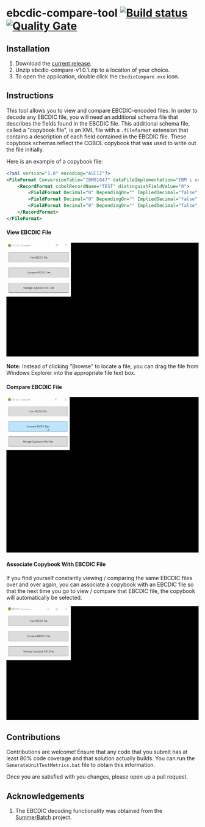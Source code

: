 # ebcdic-compare-tool [![Build status](https://ci.appveyor.com/api/projects/status/snsicw8e2v06x3uh/branch/master?svg=true)](https://ci.appveyor.com/project/cmoresid/ebcdic-compare-tool/branch/master)  [![Quality Gate](https://sonarqube.com/api/badges/gate?key=ebcdic-compare-tool)](https://sonarqube.com/dashboard/index/ebcdic-compare-tool)  

## Installation
1. Download the [current release](https://github.com/cmoresid/ebcdic-compare-tool/releases/download/v1.0.1/ebcdic-compare-v1.0.1.zip).  
2. Unzip ebcdic-compare-v1.0.1.zip to a location of your choice.
3. To open the application, double click the ```EbcdicCompare.exe``` icon.

## Instructions
This tool allows you to view and compare EBCDIC-encoded files. In order to decode
any EBCDIC file, you will need an additional schema file that describes the fields found
in the EBCDIC file. This additional schema file, called a "copybook file", is an
XML file with a ```.fileformat``` extension that contains a description of each field
contained in the EBCDIC file. These copybook schemas reflect the COBOL copybook that
was used to write out the file initially.   

Here is an example of a copybook file:  
```xml
<?xml version="1.0" encoding="ASCII"?>
<FileFormat ConversionTable="IBM01047" dataFileImplementation="IBM i or z System" distinguishFieldSize="0" newLineSize="0" headerSize="0" >
	<RecordFormat cobolRecordName="TEST" distinguishFieldValue="0">
		<FieldFormat Decimal="0" DependingOn="" ImpliedDecimal="false" Name="ID" Occurs="1" Picture="3(9)" Signed="false" Size="9" Type="3" Value=""/>
		<FieldFormat Decimal="0" DependingOn="" ImpliedDecimal="false" Name="NAME" Occurs="1" Picture="X(12)" Signed="false" Size="12" Type="X" Value=""/>
		<FieldFormat Decimal="0" DependingOn="" ImpliedDecimal="false" Name="VALUE" Occurs="1" Picture="9(6)" Signed="true" Size="6" Type="9" Value=""/>
	</RecordFormat>
</FileFormat>
```

#### View EBCDIC File
![How to view an EBCDIC file](screenshots/view_ebcdic_file.gif)  

**Note:** Instead of clicking "Browse" to locate a file, you can drag the file
from Windows Explorer into the appropriate file text box.  

#### Compare EBCDIC File
![How to compare two EBCDIC files](screenshots/compare_ebcdic_files.gif)  

#### Associate Copybook With EBCDIC File  
If you find yourself constantly viewing / comparing the same EBCDIC files over
and over again, you can associate a copybook with an EBCDIC file so that the
next time you go to view / compare that EBCDIC file, the copybook will automatically
be selected.

![How to associate copybook with EBCDIC file](screenshots/manage_copybooks.gif)

## Contributions  
Contributions are welcome! Ensure that any code that you submit has at least 80%
code coverage and that solution actually builds. You can run the ```GenerateUnitTestMetrics.bat``` file to obtain this information.  

Once you are satisfied with you changes, please open up a pull request.  

## Acknowledgements
1. The EBCDIC decoding functionality was obtained from the [SummerBatch](https://github.com/SummerBatch/SummerBatch/blob/master/Notice.txt)
project.

